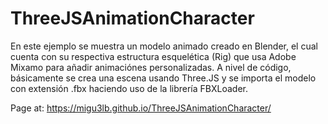 # ThreeJSAnimationCharacter
En este ejemplo se muestra un modelo animado creado en Blender, el cual cuenta con su respectiva estructura esquelética (Rig) que usa Adobe Mixamo para añadir animaciónes personalizadas. A nivel de código, básicamente se crea una escena usando Three.JS y se importa el modelo con extensión .fbx haciendo uso de la librería FBXLoader.

Page at: https://migu3lb.github.io/ThreeJSAnimationCharacter/
